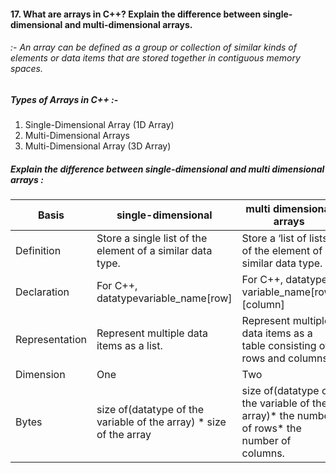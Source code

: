 #### 17. What are arrays in C++? Explain the difference between single-dimensional and multi-dimensional arrays.

###### :-  An array can be defined as a group or collection of similar kinds of elements or data items that are stored together in contiguous memory spaces.

##### Types of Arrays in C++ :- 
1. Single-Dimensional Array (1D Array)
2. Multi-Dimensional Arrays
3. Multi-Dimensional Array (3D Array)


##### Explain the difference between single-dimensional and multi dimensional arrays :


|Basis|single-dimensional|multi dimensional arrays|
|------------------|---------------|---------------|
|Definition	|Store a single list of the element of a similar data type.	|Store a ‘list of lists’ of the element of a similar data type.|
|Declaration	|For C++, datatypevariable_name[row]|For C++, datatype variable_name[row][column]|
|Representation|Represent multiple data items as a list.	|Represent multiple data items as a table consisting of rows and columns.|
|Dimension	|One|Two|
|Bytes|size of(datatype of the variable of the array) * size of the array	|size of(datatype of the variable of the array)* the number of rows* the number of columns.|



